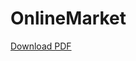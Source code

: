 # OnlineMarket
[Download PDF](https://docs.google.com/document/d/1NSGtCyB78FSoz0mCykjbhJZ0tWCzgzEwwzAspF6As3U/edit?usp=sharing)
